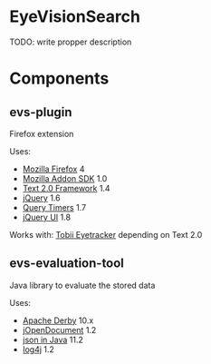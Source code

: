 EyeVisionSearch
===============
TODO: write propper description


Components
==========

evs-plugin
---------
Firefox extension

Uses:
- [Mozilla Firefox](http://firefox.com) 4
- [Mozilla Addon SDK](https://addons.mozilla.org/en-US/developers/docs/sdk/) 1.0
- [Text 2.0 Framework](code.google.com/p/text20/) 1.4 
- [jQuery](http://jquery.com) 1.6
- [Query Timers](http://archive.plugins.jquery.com/project/timers) 1.7
- [jQuery UI](http://jqueryui.com) 1.8

Works with: [Tobii Eyetracker](tobii.com) depending on Text 2.0

evs-evaluation-tool
-------------------

Java library to evaluate the stored data

Uses:
- [Apache Derby](http://db.apache.org/derby/) 10.x
- [jOpenDocument](http://www.jopendocument.org/) 1.2
- [json in Java](http://www.json.org/java/) 11.2
- [log4j](http://logging.apache.org/log4j/2.x/) 1.2

